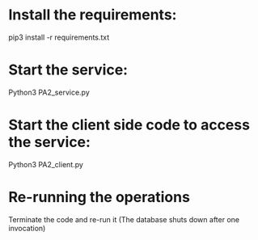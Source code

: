 # Install the requirements:
pip3 install -r requirements.txt

# Start the service:
Python3 PA2_service.py

# Start the client side code to access the service:
Python3 PA2_client.py

# Re-running the operations
Terminate the code and re-run it (The database shuts down after one invocation)